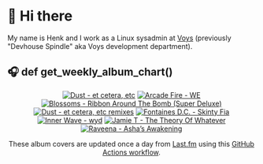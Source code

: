 # 👋 Hi there

My name is Henk and I work as a Linux sysadmin at <a href="https://www.voys.co/about/">Voys</a> (previously "Devhouse Spindle" aka Voys development department).

## 🎧 def get_weekly_album_chart()
<!-- lastfm -->
<p align="center"><a href="https://www.last.fm/music/Dust/et+cetera,+etc"><img src="https://lastfm.freetls.fastly.net/i/u/64s/6149efa6cbdc0cdba5cfb643837bb451.jpg" title="Dust - et cetera, etc"></a> <a href="https://www.last.fm/music/Arcade+Fire/WE"><img src="https://lastfm.freetls.fastly.net/i/u/64s/e2f83f8e6dd69f6a3579031bc9c4dce2.jpg" title="Arcade Fire - WE"></a> <a href="https://www.last.fm/music/Blossoms/Ribbon+Around+The+Bomb+(Super+Deluxe)"><img src="https://lastfm.freetls.fastly.net/i/u/64s/8736a3a9524d3cf5086527fef6ff4b9c.png" title="Blossoms - Ribbon Around The Bomb (Super Deluxe)"></a> <a href="https://www.last.fm/music/Dust/et+cetera,+etc+remixes"><img src="https://lastfm.freetls.fastly.net/i/u/64s/208f1488f7258aa3969686b93f40f832.jpg" title="Dust - et cetera, etc remixes"></a> <a href="https://www.last.fm/music/Fontaines+D.C./Skinty+Fia"><img src="https://lastfm.freetls.fastly.net/i/u/64s/c1088d391eb750551dc6bd1e8238ffcd.jpg" title="Fontaines D.C. - Skinty Fia"></a> <a href="https://www.last.fm/music/Inner+Wave/wyd"><img src="https://lastfm.freetls.fastly.net/i/u/64s/2f9aef490c5efd8a64cd9db75d8cd514.jpg" title="Inner Wave - wyd"></a> <a href="https://www.last.fm/music/Jamie+T/The+Theory+Of+Whatever"><img src="https://lastfm.freetls.fastly.net/i/u/64s/3f62e48d6a2b0651c5153b3a945e2336.jpg" title="Jamie T - The Theory Of Whatever"></a> <a href="https://www.last.fm/music/Raveena/Asha%E2%80%99s+Awakening"><img src="https://lastfm.freetls.fastly.net/i/u/64s/7d8a37ead97181cdba59d830ce467fcf.jpg" title="Raveena - Asha’s Awakening"></a> </p>

<p align="center">These album covers are updated once a day from <a href="https://www.last.fm/user/hbokh">Last.fm</a> using this <a href="https://github.com/marketplace/actions/lastfm-to-markdown">GitHub Actions workflow</a>.</p>
